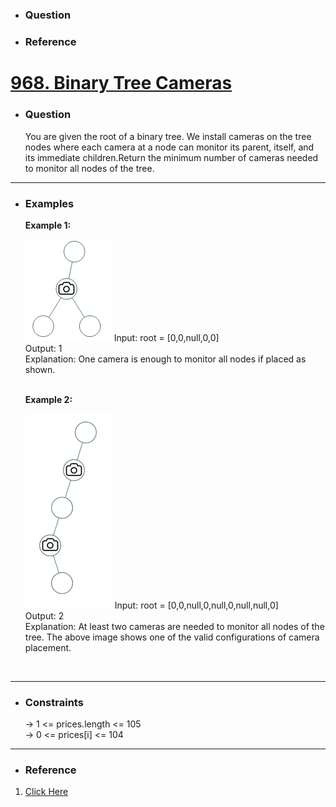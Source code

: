 <a href=""><h1></h1></a>

- <h3>Question</h3>
   
   
- <h3>Reference</h3>


<a href="https://leetcode.com/problems/binary-tree-cameras/"><h1>968. Binary Tree Cameras</h1></a>

- <h3>Question</h3>
    You are given the root of a binary tree. We install cameras on the tree nodes where each camera at a node can monitor its parent, itself, and its immediate children.Return the minimum number of cameras needed to monitor all nodes of the tree.
<hr>

- <h3>Examples</h3>
   <div>
   <b>Example 1:</b>
   
   ![example-1](images/bst_cameras_01.png)
   Input: root = [0,0,null,0,0]<br>
   Output: 1<br>
   Explanation: One camera is enough to monitor all nodes if placed as shown.
   </div>
   <br>
   <div>
   <b>Example 2:</b>

   ![example-2](images/bst_cameras_02.png)
   Input: root = [0,0,null,0,null,0,null,null,0]<br>
   Output: 2<br>
   Explanation: At least two cameras are needed to monitor all nodes of the tree. The above image shows one of the valid configurations of camera placement.
   </div>
   <br>
<hr>

- <h3>Constraints</h3>
   → 1 <= prices.length <= 105 <br>
   → 0 <= prices[i] <= 104
<hr>

- <h3>Reference</h3>
1. [Click Here](https://youtu.be/uoFrIIrp5_g)
